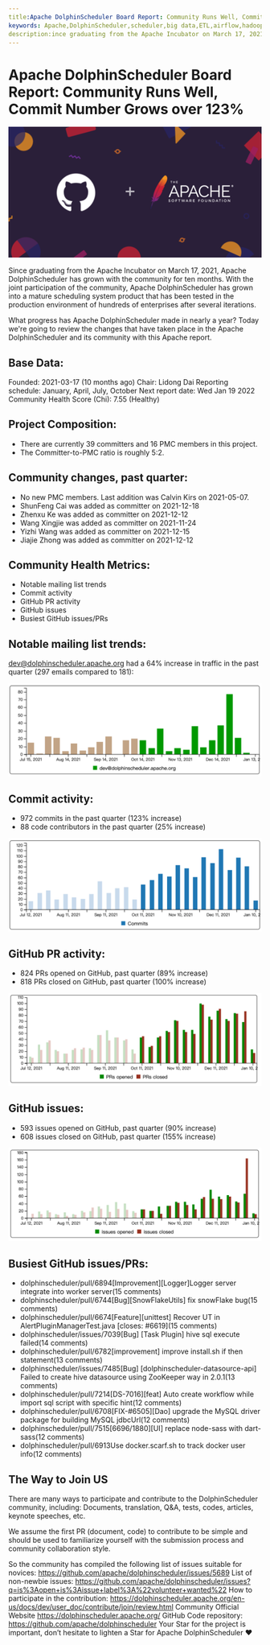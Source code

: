 ```yaml
---
title:Apache DolphinScheduler Board Report: Community Runs Well, Commit Number Grows over 123%
keywords: Apache,DolphinScheduler,scheduler,big data,ETL,airflow,hadoop,orchestration,dataops,Board Report
description:ince graduating from the Apache Incubator on March 17, 2021
---
```

# Apache DolphinScheduler Board Report: Community Runs Well, Commit Number Grows over 123%

<div align=center>
<img src="/img/2022-1-13/640.png"/>
</div>

Since graduating from the Apache Incubator on March 17, 2021, Apache DolphinScheduler has grown with the community for ten months. With the joint participation of the community, Apache DolphinScheduler has grown into a mature scheduling system product that has been tested in the production environment of hundreds of enterprises after several iterations.

What progress has Apache DolphinScheduler made in nearly a year? Today we're going to review the changes that have taken place in the Apache DolphinScheduler and its community with this Apache report.


## Base Data:

Founded: 2021-03-17 (10 months ago)
Chair: Lidong Dai
Reporting schedule: January, April, July, October
Next report date: Wed Jan 19 2022
Community Health Score (Chi): 7.55 (Healthy)


## Project Composition:
* There are currently 39 committers and 16 PMC members in this project.
* The Committer-to-PMC ratio is roughly 5:2.

## Community changes, past quarter:
* No new PMC members. Last addition was Calvin Kirs on 2021-05-07.
* ShunFeng Cai was added as committer on 2021-12-18
* Zhenxu Ke was added as committer on 2021-12-12
* Wang Xingjie was added as committer on 2021-11-24
* Yizhi Wang was added as committer on 2021-12-15
* Jiajie Zhong was added as committer on 2021-12-12


## Community Health Metrics:
* Notable mailing list trends
* Commit activity
* GitHub PR activity
* GitHub issues
* Busiest GitHub issues/PRs
## Notable mailing list trends:
dev@dolphinscheduler.apache.org had a 64% increase in traffic in the past quarter (297 emails compared to 181):

<div align=center>
<img src="/img/2022-1-13/640-1.png"/>
</div>

## Commit activity:
* 972 commits in the past quarter (123% increase)
* 88 code contributors in the past quarter (25% increase)
<div align=center>
<img src="/img/2022-1-13/640-2.png"/>
</div>

## GitHub PR activity:
* 824 PRs opened on GitHub, past quarter (89% increase)
* 818 PRs closed on GitHub, past quarter (100% increase)
<div align=center>
<img src="/img/2022-1-13/640-3.png"/>
</div>

## GitHub issues:
* 593 issues opened on GitHub, past quarter (90% increase)
* 608 issues closed on GitHub, past quarter (155% increase)

<div align=center>
<img src="/img/2022-1-13/640-4.png"/>
</div>

## Busiest GitHub issues/PRs:
* dolphinscheduler/pull/6894[Improvement][Logger]Logger server integrate into worker server(15 comments)
* dolphinscheduler/pull/6744[Bug][SnowFlakeUtils] fix snowFlake bug(15 comments)
* dolphinscheduler/pull/6674[Feature][unittest] Recover UT in AlertPluginManagerTest.java [closes: #6619](15 comments)
* dolphinscheduler/issues/7039[Bug] [Task Plugin] hive sql execute failed(14 comments)
* dolphinscheduler/pull/6782[improvement] improve install.sh if then statement(13 comments)
* dolphinscheduler/issues/7485[Bug] [dolphinscheduler-datasource-api] Failed to create hive datasource using ZooKeeper way in 2.0.1(13 comments)
* dolphinscheduler/pull/7214[DS-7016][feat] Auto create workflow while import sql script with specific hint(12 comments)
* dolphinscheduler/pull/6708[FIX-#6505][Dao] upgrade the MySQL driver package for building MySQL jdbcUrl(12 comments)
* dolphinscheduler/pull/7515[6696/1880][UI] replace node-sass with dart-sass(12 comments)
* dolphinscheduler/pull/6913Use docker.scarf.sh to track docker user info(12 comments)

## The Way to Join US

There are many ways to participate and contribute to the DolphinScheduler community, including:
Documents, translation, Q&A, tests, codes, articles, keynote speeches, etc.

We assume the first PR (document, code) to contribute to be simple and should be used to familiarize yourself with the submission process and community collaboration style.

So the community has compiled the following list of issues suitable for novices: https://github.com/apache/dolphinscheduler/issues/5689
List of non-newbie issues: https://github.com/apache/dolphinscheduler/issues?q=is%3Aopen+is%3Aissue+label%3A%22volunteer+wanted%22
How to participate in the contribution: https://dolphinscheduler.apache.org/en-us/docs/dev/user_doc/contribute/join/review.html
Community Official Website
https://dolphinscheduler.apache.org/
GitHub Code repository: https://github.com/apache/dolphinscheduler
Your Star for the project is important, don’t hesitate to lighten a Star for Apache DolphinScheduler ❤️